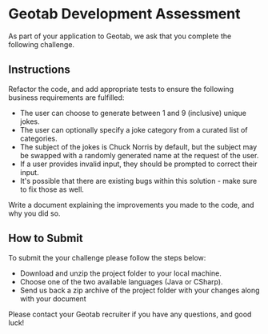 # Geotab Development Assessment

As part of your application to Geotab, we ask that you complete the following challenge.

## Instructions

Refactor the code, and add appropriate tests to ensure the following business requirements are fulfilled:
- The user can choose to generate between 1 and 9 (inclusive) unique jokes.
- The user can optionally specify a joke category from a curated list of categories.
- The subject of the jokes is Chuck Norris by default, but the subject may be swapped with a randomly generated name at the request of the user.
- If a user provides invalid input, they should be prompted to correct their input.
- It's possible that there are existing bugs within this solution - make sure to fix those as well.

Write a document explaining the improvements you made to the code, and why you did so.

## How to Submit

To submit the your challenge please follow the steps below:
- Download and unzip the project folder to your local machine.
- Choose one of the two available languages (Java or CSharp).
- Send us back a zip archive of the project folder with your changes along with your document

Please contact your Geotab recruiter if you have any questions, and good luck!